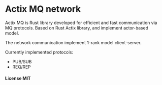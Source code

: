 # Actix MQ network

Actix MQ is Rust library developed for efficient and fast communication
via MQ protocols. Based on Rust Actix library, and implement actor-based
model.

The network communication implement 1-rank model client-server. 

Currently implemented protocols:
* PUB/SUB
* REQ/REP

#### License MIT